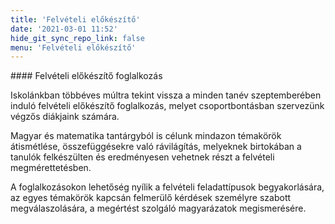 ```yaml
---
title: 'Felvételi előkészítő'
date: '2021-03-01 11:52'
hide_git_sync_repo_link: false
menu: 'Felvételi előkészítő'
---
```


<div markdown="1" class="centered-text">
#### Felvételi előkészítő foglalkozás

Iskolánkban többéves múltra tekint vissza a minden tanév szeptemberében induló felvételi előkészítő foglalkozás, melyet csoportbontásban szervezünk végzős diákjaink számára.

Magyar és matematika tantárgyból is célunk mindazon témakörök átismétlése, összefüggésekre való rávilágítás, melyeknek birtokában a tanulók felkészülten és eredményesen vehetnek részt a felvételi megmérettetésben. 

A foglalkozásokon lehetőség nyílik a felvételi feladattípusok begyakorlására, az egyes témakörök kapcsán felmerülő kérdések személyre szabott megválaszolására, a megértést szolgáló magyarázatok megismerésére.
</div>